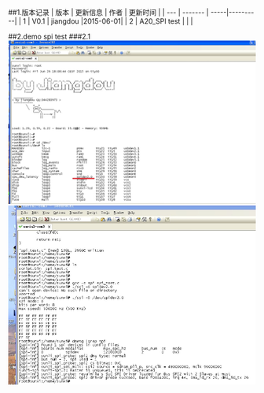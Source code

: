 ##1.版本记录
| 版本 |  更新信息   | 作者  | 更新时间  |
| --- |  -------   | -----|----------|
|  1  | V0.1 | jiangdou |2015-06-01|
|  2  |  A20_SPI test |      |          |

##2.demo spi test
###2.1 
![image](../images/spi_1.jpg)
![image](../images/spi_2.jpg)

